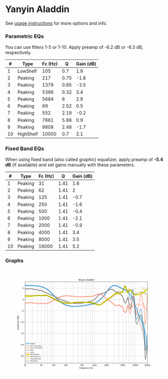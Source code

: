 # Yanyin Aladdin
See [usage instructions](https://github.com/jaakkopasanen/AutoEq#usage) for more options and info.

### Parametric EQs
You can use filters 1-5 or 1-10. Apply preamp of -6.2 dB or -6.3 dB, respectively.

|   # | Type      |   Fc (Hz) |    Q |   Gain (dB) |
|-----|-----------|-----------|------|-------------|
|   1 | LowShelf  |       105 | 0.7  |         1.9 |
|   2 | Peaking   |       217 | 0.75 |        -1.8 |
|   3 | Peaking   |      1379 | 0.85 |        -3.5 |
|   4 | Peaking   |      5396 | 0.32 |         3.4 |
|   5 | Peaking   |      5684 | 6    |         2.9 |
|   6 | Peaking   |        69 | 2.52 |         0.5 |
|   7 | Peaking   |       552 | 2.19 |        -0.2 |
|   8 | Peaking   |      7661 | 5.88 |         0.9 |
|   9 | Peaking   |      9808 | 2.48 |        -1.7 |
|  10 | HighShelf |     10000 | 0.7  |         2.1 |

### Fixed Band EQs
When using fixed band (also called graphic) equalizer, apply preamp of **-5.4 dB** (if available) and set gains manually with these parameters.

|   # | Type    |   Fc (Hz) |    Q |   Gain (dB) |
|-----|---------|-----------|------|-------------|
|   1 | Peaking |        31 | 1.41 |         1.6 |
|   2 | Peaking |        62 | 1.41 |         2   |
|   3 | Peaking |       125 | 1.41 |        -0.7 |
|   4 | Peaking |       250 | 1.41 |        -1.6 |
|   5 | Peaking |       500 | 1.41 |        -0.4 |
|   6 | Peaking |      1000 | 1.41 |        -2.1 |
|   7 | Peaking |      2000 | 1.41 |        -0.9 |
|   8 | Peaking |      4000 | 1.41 |         3.4 |
|   9 | Peaking |      8000 | 1.41 |         3.5 |
|  10 | Peaking |     16000 | 1.41 |         5.2 |

### Graphs
![](./Yanyin%20Aladdin.png)

